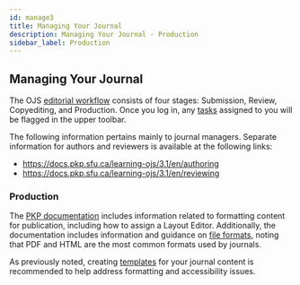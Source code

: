 ```yaml
---
id: manage3
title: Managing Your Journal
description: Managing Your Journal - Production
sidebar_label: Production
---
```


## Managing Your Journal
The OJS [editorial workflow](https://docs.pkp.sfu.ca/learning-ojs/3.1/en/editorial-workflow) consists of four stages: Submission, Review, Copyediting, and Production. Once you log in, any [tasks](https://docs.pkp.sfu.ca/learning-ojs/3.1/en/editorial-workflow#tasks) assigned to you will be flagged in the upper toolbar.

The following information pertains mainly to journal managers. Separate information for authors and reviewers is available at the following links:

 - https://docs.pkp.sfu.ca/learning-ojs/3.1/en/authoring
 - https://docs.pkp.sfu.ca/learning-ojs/3.1/en/reviewing

### Production
The [PKP documentation](https://docs.pkp.sfu.ca/learning-ojs/3.1/en/editorial-workflow#production) includes information related to formatting content for publication, including how to assign a Layout Editor. Additionally, the documentation includes information and guidance on [file formats](https://docs.pkp.sfu.ca/learning-ojs/3.1/en/editorial-workflow#deciding-on-article-file-formats), noting that PDF and HTML are the most common formats used by journals.     

As previously noted, creating [templates](info2.md) for your journal content is recommended to help address formatting and accessibility issues.
